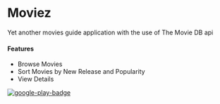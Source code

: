 # Moviez
Yet another movies guide application with the use of The Movie DB api


#### Features
- Browse Movies 
- Sort Movies by New Release and Popularity 
- View Details

<a target="_blank" href="https://goo.gl/WYBaK6">![google-play-badge](https://cloud.githubusercontent.com/assets/8318081/23755009/0062ed66-051a-11e7-81ac-73efa2541bc5.png)</a>

